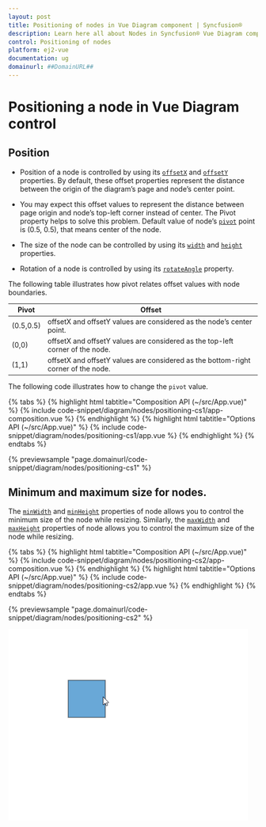 ```yaml
---
layout: post
title: Positioning of nodes in Vue Diagram component | Syncfusion®
description: Learn here all about Nodes in Syncfusion® Vue Diagram component of Syncfusion Essential® JS 2 and more.
control: Positioning of nodes
platform: ej2-vue
documentation: ug
domainurl: ##DomainURL##
---
```


# Positioning a node in Vue Diagram control

## Position

* Position of a node is controlled by using its [`offsetX`](https://ej2.syncfusion.com/vue/documentation/api/diagram/node/#offsetx) and [`offsetY`](https://ej2.syncfusion.com/vue/documentation/api/diagram/node/#offsety) properties. By default, these offset properties represent the distance between the origin of the diagram’s page and node’s center point.

* You may expect this offset values to represent the distance between page origin and node’s top-left corner instead of center. The Pivot property helps to solve this problem. Default value of node’s [`pivot`](https://ej2.syncfusion.com/vue/documentation/api/diagram/node/#pivot) point is (0.5, 0.5), that means center of the node.

* The size of the node can be controlled by using its [`width`](https://ej2.syncfusion.com/vue/documentation/api/diagram/node/#width) and [`height`](https://ej2.syncfusion.com/vue/documentation/api/diagram/node/#height) properties.

* Rotation of a node is controlled by using its [`rotateAngle`](https://ej2.syncfusion.com/vue/documentation/api/diagram/node/#rotateangle) property.

The following table illustrates how pivot relates offset values with node boundaries.

| Pivot | Offset |
|-------- | -------- |
| (0.5,0.5)| offsetX and offsetY values are considered as the node’s center point. |
| (0,0) | offsetX and offsetY values are considered as the top-left corner of the node. |
| (1,1) | offsetX and offsetY values are considered as the bottom-right corner of the node. |

The following code illustrates how to change the `pivot` value.

{% tabs %}
{% highlight html tabtitle="Composition API (~/src/App.vue)" %}
{% include code-snippet/diagram/nodes/positioning-cs1/app-composition.vue %}
{% endhighlight %}
{% highlight html tabtitle="Options API (~/src/App.vue)" %}
{% include code-snippet/diagram/nodes/positioning-cs1/app.vue %}
{% endhighlight %}
{% endtabs %}
        
{% previewsample "page.domainurl/code-snippet/diagram/nodes/positioning-cs1" %}

## Minimum and maximum size for nodes.

The [`minWidth`](https://ej2.syncfusion.com/vue/documentation/api/diagram/node/#minwidth) and [`minHeight`](https://ej2.syncfusion.com/vue/documentation/api/diagram/node/#minheight) properties of node allows you to control the minimum size of the node while resizing. Similarly, the [`maxWidth`](https://ej2.syncfusion.com/vue/documentation/api/diagram/node/#maxwidth) and [`maxHeight`](https://ej2.syncfusion.com/vue/documentation/api/diagram/node/#maxheight) properties of node allows you to control the maximum size of the node while resizing.

{% tabs %}
{% highlight html tabtitle="Composition API (~/src/App.vue)" %}
{% include code-snippet/diagram/nodes/positioning-cs2/app-composition.vue %}
{% endhighlight %}
{% highlight html tabtitle="Options API (~/src/App.vue)" %}
{% include code-snippet/diagram/nodes/positioning-cs2/app.vue %}
{% endhighlight %}
{% endtabs %}
        
{% previewsample "page.domainurl/code-snippet/diagram/nodes/positioning-cs2" %}


![MinSize-MaxSize GIF](../images/minSize-MaxSizeGif.gif)